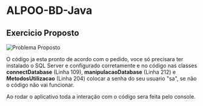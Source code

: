 # ALPOO-BD-Java

## Exercicio Proposto

![Problema Proposto](https://user-images.githubusercontent.com/56557408/95349273-4a9ec300-0895-11eb-926c-367c5de4522f.PNG)

O código ja esta pronto de acordo com o pedido, voce só precisara ter instalado o SQL Server e configurado corretamente e no código nas classes **connectDatabase** (Linha 109), **manipulacaoDatabase** (Linha 212) e **MetodosUtilizacao** (Linha 204) colocar a senha do seu usuario "sa", se não o código não vai funcionar.

Ao rodar o aplicativo toda a interação com o código sera feita pelo console.

